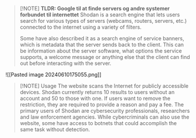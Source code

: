 > [!NOTE] **TLDR: Google til at finde servers og andre systemer forbundet til internettet**
> Shodan is a search engine that lets users search for various types of servers (webcams, routers, servers, etc.) connected to the internet using a variety of filters.
> 
> Some have also described it as a search engine of service banners, which is metadata that the server sends back to the client.
> This can be information about the server software, what options the service supports, a welcome message or anything else that the client can find out before interacting with the server.

![[Pasted image 20240610175055.png]]

> [!NOTE] Usage
> The website scans the Internet for publicly accessible devices. Shodan currently returns 10 results to users without an account and 50 to those with one. If users want to remove the restriction, they are required to provide a reason and pay a fee. The primary users of Shodan are cybersecurity professionals, researchers and law enforcement agencies. While cybercriminals can also use the website, some have access to botnets that could accomplish the same task without detection.


